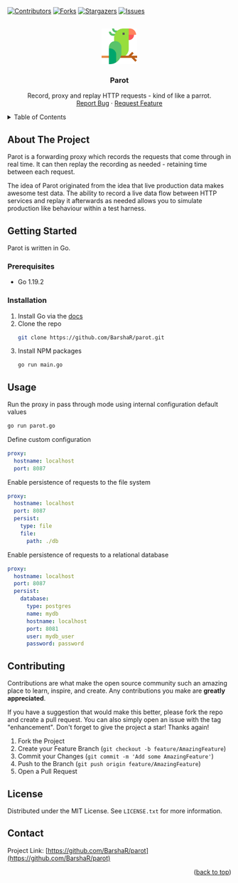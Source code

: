 <a name="readme-top"></a>

<!-- PROJECT SHIELDS -->
[![Contributors][contributors-shield]][contributors-url]
[![Forks][forks-shield]][forks-url]
[![Stargazers][stars-shield]][stars-url]
[![Issues][issues-shield]][issues-url]

<!-- PROJECT LOGO -->
<br />
<div align="center">
  <a href="https://github.com/BarshaR/parot">
    <img src="images/logo.png" alt="Logo" width="80" height="80">
  </a>

<h3 align="center">Parot</h3>

  <p align="center">
    Record, proxy and replay HTTP requests - kind of like a parrot.
    <br />
    <a href="https://github.com/BarshaR/parot/issues">Report Bug</a>
    ·
    <a href="https://github.com/BarshaR/parot/issues">Request Feature</a>
  </p>
</div>

<!-- TABLE OF CONTENTS -->
<details>
  <summary>Table of Contents</summary>
  <ol>
    <li>
      <a href="#about-the-project">About The Project</a>
    </li>
    <li>
      <a href="#getting-started">Getting Started</a>
      <ul>
        <li><a href="#prerequisites">Prerequisites</a></li>
        <li><a href="#installation">Installation</a></li>
      </ul>
    </li>
    <li><a href="#usage">Usage</a></li>
    <li><a href="#roadmap">Roadmap</a></li>
    <li><a href="#contributing">Contributing</a></li>
    <li><a href="#license">License</a></li>
    <li><a href="#contact">Contact</a></li>
    <li><a href="#acknowledgments">Acknowledgments</a></li>
  </ol>
</details>

<!-- ABOUT THE PROJECT -->
## About The Project

Parot is a forwarding proxy which records the requests that come through in real time. It can then replay the recording as needed - retaining time between each request.

The idea of Parot originated from the idea that live production data makes awesome test data. The ability to record a live data flow between HTTP services and replay it afterwards as needed allows you to simulate production like behaviour within a test harness.

<!-- GETTING STARTED -->
## Getting Started

Parot is written in Go. 

### Prerequisites

* Go 1.19.2

### Installation

1. Install Go via the [docs](https://go.dev/doc/install)
2. Clone the repo
   ```sh
   git clone https://github.com/BarshaR/parot.git
   ```
3. Install NPM packages
   ```sh
   go run main.go
   ```

<!-- USAGE EXAMPLES -->
## Usage

Run the proxy in pass through mode using internal configuration default values

```sh
go run parot.go
```

Define custom configuration
```yaml
proxy:
  hostname: localhost
  port: 8087

```

Enable persistence of requests to the file system
```yaml
proxy:
  hostname: localhost
  port: 8087
  persist:
    type: file
    file:
      path: ./db

```

Enable persistence of requests to a relational database
```yaml
proxy:
  hostname: localhost
  port: 8087
  persist:
    database:
      type: postgres
      name: mydb
      hostname: localhost
      port: 8081
      user: mydb_user
      password: password
```

<!-- CONTRIBUTING -->
## Contributing

Contributions are what make the open source community such an amazing place to learn, inspire, and create. Any contributions you make are **greatly appreciated**.

If you have a suggestion that would make this better, please fork the repo and create a pull request. You can also simply open an issue with the tag "enhancement".
Don't forget to give the project a star! Thanks again!

1. Fork the Project
2. Create your Feature Branch (`git checkout -b feature/AmazingFeature`)
3. Commit your Changes (`git commit -m 'Add some AmazingFeature'`)
4. Push to the Branch (`git push origin feature/AmazingFeature`)
5. Open a Pull Request

<!-- LICENSE -->
## License

Distributed under the MIT License. See `LICENSE.txt` for more information.

<!-- CONTACT -->
## Contact

Project Link: [https://github.com/BarshaR/parot](https://github.com/BarshaR/parot)

<p align="right">(<a href="#readme-top">back to top</a>)</p>

<!-- MARKDOWN LINKS & IMAGES -->
<!-- https://www.markdownguide.org/basic-syntax/#reference-style-links -->
[contributors-shield]: https://img.shields.io/github/contributors/BarshaR/parot.svg?style=for-the-badge
[contributors-url]: https://github.com/BarshaR/parot/graphs/contributors
[forks-shield]: https://img.shields.io/github/forks/BarshaR/parot.svg?style=for-the-badge
[forks-url]: https://github.com/BarshaR/parot/network/members
[stars-shield]: https://img.shields.io/github/stars/BarshaR/parot.svg?style=for-the-badge
[stars-url]: https://github.com/BarshaR/parot/stargazers
[issues-shield]: https://img.shields.io/github/issues/BarshaR/parot.svg?style=for-the-badge
[issues-url]: https://github.com/BarshaR/parot/issues
[license-shield]: https://img.shields.io/github/license/BarshaR/parot.svg?style=for-the-badge
